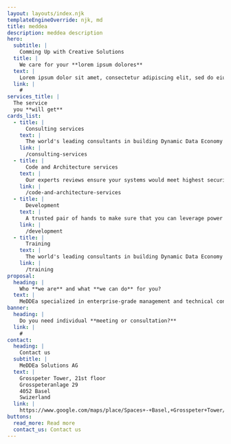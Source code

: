 ```yaml
---
layout: layouts/index.njk
templateEngineOverride: njk, md
title: meddea
description: meddea description
hero:
  subtitle: | 
    Comming Up with Creative Solutions
  title: |
    We care for your **lorem ipsum dolores**
  text: |
    Lorem ipsum dolor sit amet, consectetur adipiscing elit, sed do eiusmod tempor incididunt ut labore et dolore magna aliqua. Ut enim ad minim veniam, quis nostrud exercitation ullamco laboris nisi ut aliquip ex ea commodo consequat.
  link: | 
    #
services_title: |
  The service
  you **will get**
cards_list:
  - title: | 
      Consulting services
    text: | 
      The world's leading consultants in building Dynamic Data Economy components.
    link: | 
      /сonsulting-services
  - title: |  
      Code and Architecture services
    text: | 
      Our experts reviews ensure your systems would meet highest security standards, data protection regulation.
    link: | 
      /сode-and-architecture-services
  - title: | 
      Development
    text: | 
      A trusted pair of hands to make sure that you can leverage power of DDE in your products.
    link: | 
      /development
  - title: |
      Training
    text: | 
      The world's leading consultants in building Dynamic Data Economy components.
    link: | 
      /training
proposal: 
  heading: |
    Who **we are** and what **we can do** for you?
  text: | 
    MeDDEa specialized in enterprise-grade management and technical consultancy services for a Dynamic Data Economy (DDE) across the three domains of access management, identity managementm, and data management.
banner:
  heading: |
    Do you need individual **meeting or consultation?**
  link: | 
    #
contact: 
  heading: |
    Contact us
  subtitle: |
    MeDDEa Solutions AG
  text: |
    Grosspeter Tower, 21st floor
    Grosspeteranlage 29
    4052 Basel
    Swizerland
  link: |
    https://www.google.com/maps/place/Spaces+-+Basel,+Grosspeter+Tower/@47.5442757,7.6030794,16.25z/data=!4m5!3m4!1s0x4791b836437873c5:0x3741b3ea9de33c59!8m2!3d47.5450004!4d7.6026437
buttons:
  read_more: Read more
  contact_us: Contact us
---
```


